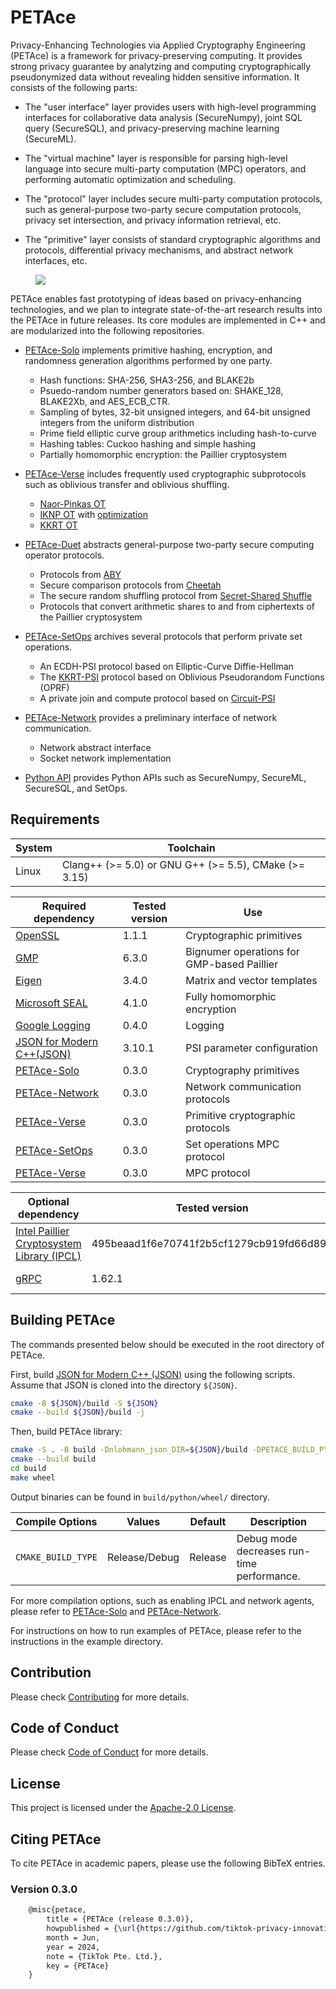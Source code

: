 # PETAce

<!-- start-petace-overview -->

Privacy-Enhancing Technologies via Applied Cryptography Engineering (PETAce) is a framework for privacy-preserving computing. It provides strong privacy guarantee by analytzing and computing cryptographically pseudonymized data without revealing hidden sensitive information. It consists of the following parts:

- The "user interface" layer provides users with high-level programming interfaces for collaborative data analysis (SecureNumpy), joint SQL query (SecureSQL), and privacy-preserving machine learning (SecureML).

- The "virtual machine" layer is responsible for parsing high-level language into secure multi-party computation (MPC) operators, and performing automatic optimization and scheduling.

- The "protocol" layer includes secure multi-party computation protocols, such as general-purpose two-party secure computation protocols, privacy set intersection, and privacy information retrieval, etc.

- The "primitive" layer consists of standard cryptographic algorithms and protocols, differential privacy mechanisms, and abstract network interfaces, etc.

<figure>
<img src='https://github.com/tiktok-privacy-innovation/PETAce/blob/2b59885bb557f6db0804c7c070a75b5c56b8fe3a/images/PETAce.png' align="middle"/>
</figure>

PETAce enables fast prototyping of ideas based on privacy-enhancing technologies, and we plan to integrate state-of-the-art research results into the PETAce in future releases. Its core modules are implemented in C++ and are modularized into the following repositories.

- [PETAce-Solo](https://github.com/tiktok-privacy-innovation/PETAce-Solo) implements primitive hashing, encryption, and randomness generation algorithms performed by one party.
    - Hash functions: SHA-256, SHA3-256, and BLAKE2b
    - Psuedo-random number generators based on: SHAKE_128, BLAKE2Xb, and AES_ECB_CTR.
    - Sampling of bytes, 32-bit unsigned integers, and 64-bit unsigned integers from the uniform distribution
    - Prime field elliptic curve group arithmetics including hash-to-curve
    - Hashing tables: Cuckoo hashing and simple hashing
    - Partially homomorphic encryption: the Paillier cryptosystem
- [PETAce-Verse](https://github.com/tiktok-privacy-innovation/PETAce-Verse) includes frequently used cryptographic subprotocols such as oblivious transfer and oblivious shuffling.
    - [Naor-Pinkas OT](https://dl.acm.org/doi/10.5555/365411.365502)
    - [IKNP OT](https://link.springer.com/chapter/10.1007/978-3-540-45146-4_9) with [optimization](https://link.springer.com/article/10.1007/s00145-016-9236-6)
    - [KKRT OT](https://dl.acm.org/doi/abs/10.1145/2976749.2978381)
- [PETAce-Duet](https://github.com/tiktok-privacy-innovation/PETAce-Duet) abstracts general-purpose two-party secure computing operator protocols.
    - Protocols from [ABY](https://www.ndss-symposium.org/wp-content/uploads/2017/09/08_2_1.pdf)
    - Secure comparison protocols from [Cheetah](https://www.usenix.org/system/files/sec22-huang-zhicong.pdf)
    - The secure random shuffling protocol from [Secret-Shared Shuffle](https://link.springer.com/chapter/10.1007/978-3-030-64840-4_12)
    - Protocols that convert arithmetic shares to and from ciphertexts of the Paillier cryptosystem
- [PETAce-SetOps](https://github.com/tiktok-privacy-innovation/PETAce-SetOps) archives several protocols that perform private set operations.
    - An ECDH-PSI protocol based on Elliptic-Curve Diffie-Hellman
    - The [KKRT-PSI](https://dl.acm.org/doi/abs/10.1145/2976749.2978381) protocol based on Oblivious Pseudorandom Functions (OPRF)
    - A private join and compute protocol based on [Circuit-PSI](https://www.researchgate.net/publication/356421123_Circuit-PSI_With_Linear_Complexity_via_Relaxed_Batch_OPPRF)
- [PETAce-Network](https://github.com/tiktok-privacy-innovation/PETAce-Network) provides a preliminary interface of network communication.
    - Network abstract interface
    - Socket network implementation

- [Python API](python) provides Python APIs such as SecureNumpy, SecureML, SecureSQL, and SetOps.

<!-- end-petace-overview -->

## Requirements

| System | Toolchain                                             |
|--------|-------------------------------------------------------|
| Linux  | Clang++ (>= 5.0) or GNU G++ (>= 5.5), CMake (>= 3.15) |

| Required dependency                                                            | Tested version | Use                               |
|--------------------------------------------------------------------------------|----------------|-----------------------------------|
| [OpenSSL](https://github.com/openssl/openssl) | 1.1.1          | Cryptographic primitives |
| [GMP](https://gmplib.org)                     | 6.3.0          | Bignumer operations for GMP-based Paillier|
| [Eigen](https://gitlab.com/libeigen/eigen)                                     | 3.4.0          | Matrix and vector templates       |
| [Microsoft SEAL](https://github.com/microsoft/SEAL)                                     | 4.1.0          | Fully homomorphic encryption       |
| [Google Logging](https://github.com/google/glog)                               | 0.4.0          | Logging                              |
| [JSON for Modern C++(JSON)](https://github.com/nlohmann/json)                  | 3.10.1         | PSI parameter configuration          |
| [PETAce-Solo](https://github.com/tiktok-privacy-innovation/PETAce-Solo)       | 0.3.0          | Cryptography primitives           |
| [PETAce-Network](https://github.com/tiktok-privacy-innovation/PETAce-Network) | 0.3.0          | Network communication protocols   |
| [PETAce-Verse](https://github.com/tiktok-privacy-innovation/PETAce-Verse)     | 0.3.0          | Primitive cryptographic protocols |
| [PETAce-SetOps](https://github.com/tiktok-privacy-innovation/PETAce-SetOps)     | 0.3.0          | Set operations MPC protocol |
| [PETAce-Verse](https://github.com/tiktok-privacy-innovation/PETAce-Duet)     | 0.3.0          | MPC protocol |

| Optional dependency                                    | Tested version | Use                    |
|--------------------------------------------------------|----------------|------------------------|
| [Intel Paillier Cryptosystem Library (IPCL)](https://github.com/intel/pailliercryptolib)                                     | 495beaad1f6e70741f2b5cf1279cb919fd66d894| Paillier Encryption       |
| [gRPC](https://github.com/grpc/grpc)                                          | 1.62.1          | Network communication              |

## Building PETAce

The commands presented below should be executed in the root directory of PETAce.

First, build [JSON for Modern C++ (JSON)](https://github.com/nlohmann/json) using the following scripts.
Assume that JSON is cloned into the directory `${JSON}`.

```bash
cmake -B ${JSON}/build -S ${JSON}
cmake --build ${JSON}/build -j
```

Then, build PETAce library:

```bash
cmake -S . -B build -Dnlohmann_json_DIR=${JSON}/build -DPETACE_BUILD_PYTHON=ON
cmake --build build
cd build
make wheel
```

Output binaries can be found in `build/python/wheel/` directory.

| Compile Options            | Values        | Default | Description                                         |
|----------------------------|---------------|---------|-----------------------------------------------------|
| `CMAKE_BUILD_TYPE`         | Release/Debug | Release | Debug mode decreases run-time performance.          |

For more compilation options, such as enabling IPCL and network agents, please refer to [PETAce-Solo](https://github.com/tiktok-privacy-innovation/PETAce-Solo) and [PETAce-Network](https://github.com/tiktok-privacy-innovation/PETAce-Network).

For instructions on how to run examples of PETAce, please refer to the instructions in the example directory.

## Contribution

Please check [Contributing](CONTRIBUTING.md) for more details.

## Code of Conduct

Please check [Code of Conduct](CODE_OF_CONDUCT.md) for more details.

## License

This project is licensed under the [Apache-2.0 License](LICENSE).

## Citing PETAce

To cite PETAce in academic papers, please use the following BibTeX entries.

### Version 0.3.0

```tex
    @misc{petace,
        title = {PETAce (release 0.3.0)},
        howpublished = {\url{https://github.com/tiktok-privacy-innovation/PETAce}},
        month = Jun,
        year = 2024,
        note = {TikTok Pte. Ltd.},
        key = {PETAce}
    }
```
